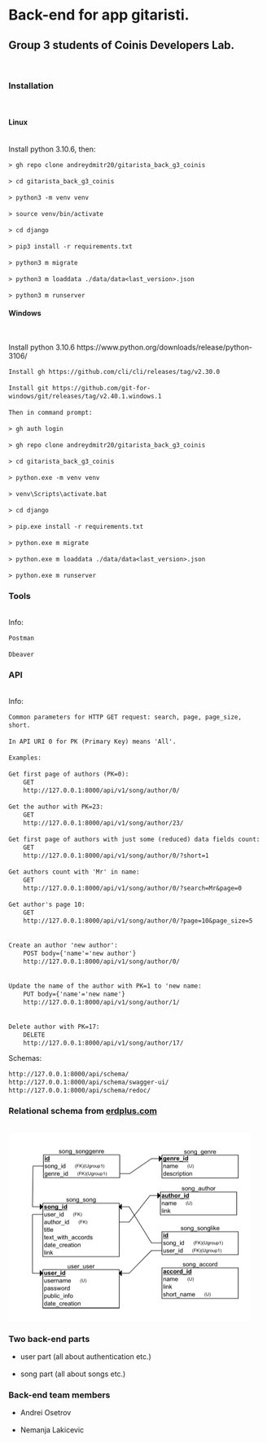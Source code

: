 <h1> Back-end for app gitaristi. </h1>
<h2> Group 3 students of Coinis Developers Lab. </h2>
<br>

<h3> Installation </h3>
<br>
<h4> Linux </h4>
<br>
    Install python 3.10.6, then:

    > gh repo clone andreydmitr20/gitarista_back_g3_coinis

    > cd gitarista_back_g3_coinis

    > python3 -m venv venv

    > source venv/bin/activate

    > cd django

    > pip3 install -r requirements.txt

    > python3 m migrate

    > python3 m loaddata ./data/data<last_version>.json

    > python3 m runserver

<h4> Windows </h4>
<br>
<p>
    Install python 3.10.6 https://www.python.org/downloads/release/python-3106/

    Install gh https://github.com/cli/cli/releases/tag/v2.30.0

    Install git https://github.com/git-for-windows/git/releases/tag/v2.40.1.windows.1

    Then in command prompt:

    > gh auth login

    > gh repo clone andreydmitr20/gitarista_back_g3_coinis

    > cd gitarista_back_g3_coinis

    > python.exe -m venv venv

    > venv\Scripts\activate.bat

    > cd django

    > pip.exe install -r requirements.txt

    > python.exe m migrate

    > python.exe m loaddata ./data/data<last_version>.json

    > python.exe m runserver

</p>
<h3> Tools </h3>
<br>
    Info:

    Postman

    Dbeaver

<h3> API </h3>
<br>
    Info:
    
    Common parameters for HTTP GET request: search, page, page_size, short.
    
    In API URI 0 for PK (Primary Key) means 'All'.

    Examples:

    Get first page of authors (PK=0):
        GET
        http://127.0.0.1:8000/api/v1/song/author/0/

    Get the author with PK=23:
        GET
        http://127.0.0.1:8000/api/v1/song/author/23/

    Get first page of authors with just some (reduced) data fields count:
        GET
        http://127.0.0.1:8000/api/v1/song/author/0/?short=1

    Get authors count with 'Mr' in name:
        GET
        http://127.0.0.1:8000/api/v1/song/author/0/?search=Mr&page=0

    Get author's page 10:
        GET
        http://127.0.0.1:8000/api/v1/song/author/0/?page=10&page_size=5


    Create an author 'new author':
        POST body={'name'='new author'}
        http://127.0.0.1:8000/api/v1/song/author/0/


    Update the name of the author with PK=1 to 'new name:
        PUT body={'name'='new name'}
        http://127.0.0.1:8000/api/v1/song/author/1/


    Delete author with PK=17:
        DELETE
        http://127.0.0.1:8000/api/v1/song/author/17/

<p>
    Schemas:

    http://127.0.0.1:8000/api/schema/
    http://127.0.0.1:8000/api/schema/swagger-ui/
    http://127.0.0.1:8000/api/schema/redoc/

</p>
<h3> Relational schema from <a href="erdplus.com">erdplus.com</a> </h3>
<br>
<a href="./docs/gitaristi.erdplus">
    <img src="./docs/relational_schema.png" alt="relational schema">
</a>

<h3> Two back-end parts </h3>
    <ul>
        <li> user part (all about authentication etc.)</li>
        <br>
        <li> song part (all about songs etc.)</li>
    </ul>

<h3> Back-end team members </h3>
    <ul>
        <li> Andrei Osetrov </li>
        <br>
        <li> Nemanja Lakicevic </li>
    </ul>
